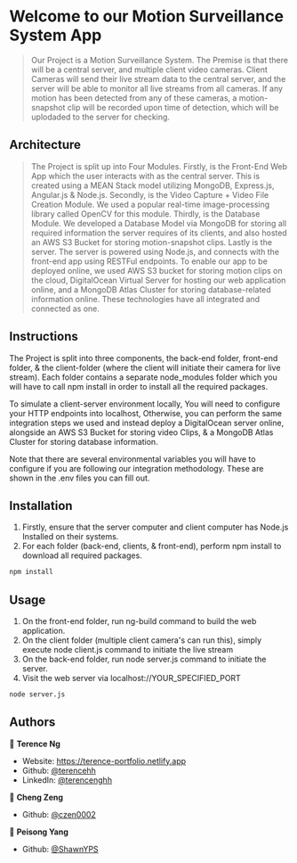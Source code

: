 # Welcome to our Motion Surveillance System App

> Our Project is a Motion Surveillance System. The Premise is that there will be a central server, and multiple client video cameras. Client Cameras will send their live stream data to the central server, and the server will be able to monitor all live streams from all cameras. If any motion has been detected from any of these cameras, a motion-snapshot clip will be recorded upon time of detection, which will be uplodaded to the server for checking.

## Architecture

> The Project is split up into Four Modules. Firstly, is the Front-End Web App which the user interacts with as the central server. This is created using a MEAN Stack model utilizing MongoDB, Express.js, Angular.js & Node.js. Secondly, is the Video Capture + Video File Creation Module. We used a popular real-time image-processing library called OpenCV for this module. Thirdly, is the Database Module. We developed a Database Model via MongoDB for storing all required information the server requires of its clients, and also hosted an AWS S3 Bucket for storing motion-snapshot clips. Lastly is the server. The server is powered using Node.js, and connects with the front-end app using RESTFul endpoints. To enable our app to be deployed online, we used AWS S3 bucket for storing motion clips on the cloud, DigitalOcean Virtual Server for hosting our web application online, and a MongoDB Atlas Cluster for storing database-related information online. These technologies have all integrated and connected as one.

## Instructions

The Project is split into three components, the back-end folder, front-end folder, & the client-folder (where the client will initiate their camera for live stream). Each folder contains a separate node_modules folder which you will have to call npm install in order to install all the required packages.

To simulate a client-server environment locally, You will need to configure your HTTP endpoints into localhost, Otherwise, you can perform the same integration steps we used and instead deploy a DigitalOcean server online, alongside an AWS S3 Bucket for storing video Clips, & a MongoDB Atlas Cluster for storing database information.

Note that there are several environmental variables you will have to configure if you are following our integration methodology. These are shown in the .env files you can fill out.

## Installation
1. Firstly, ensure that the server computer and client computer has Node.js Installed on their systems.
2. For each folder (back-end, clients, & front-end), perform npm install to download all required packages.

```sh
npm install
```

## Usage

1. On the front-end folder, run ng-build command to build the web application.
2. On the client folder (multiple client camera's can run this), simply execute node client.js <your-camera-location> command to initiate the live stream 
3. On the back-end folder, run node server.js command to initiate the server.
3. Visit the web server via localhost://YOUR_SPECIFIED_PORT
```sh
node server.js
```

## Authors

👤 **Terence Ng**

* Website: https://terence-portfolio.netlify.app
* Github: [@terencehh](https://github.com/terencehh)
* LinkedIn: [@terencenghh](https://linkedin.com/in/terencenghh)

👤 **Cheng Zeng**

* Github: [@czen0002](https://github.com/czen0002)

👤 **Peisong Yang**

* Github: [@ShawnYPS](https://github.com/ShawnYPS)

